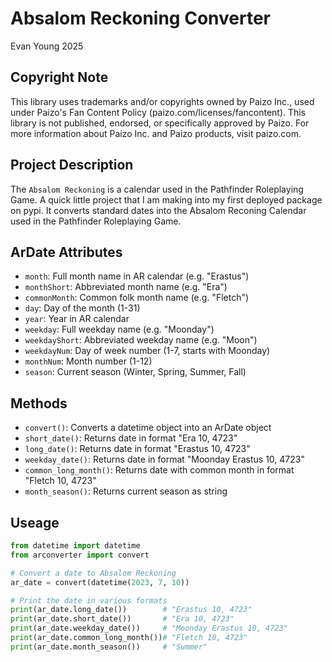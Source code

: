 # Absalom Reckoning Converter
Evan Young 2025

## Copyright Note
This library uses trademarks and/or copyrights owned by Paizo Inc., used under Paizo's Fan Content Policy (paizo.com/licenses/fancontent). This library is not published, endorsed, or specifically approved by Paizo. For more information about Paizo Inc. and Paizo products, visit paizo.com.

## Project Description
The `Absalom Reckoning` is a calendar used in the Pathfinder Roleplaying Game.
A quick little project that I am making into my first deployed package on pypi. It converts standard dates into the Absalom Reconing Calendar used in the Pathfinder Roleplaying Game.

## ArDate Attributes
- `month`: Full month name in AR calendar (e.g. "Erastus")
- `monthShort`: Abbreviated month name (e.g. "Era")
- `commonMonth`: Common folk month name (e.g. "Fletch")
- `day`: Day of the month (1-31)
- `year`: Year in AR calendar
- `weekday`: Full weekday name (e.g. "Moonday")
- `weekdayShort`: Abbreviated weekday name (e.g. "Moon")
- `weekdayNum`: Day of week number (1-7, starts with Moonday)
- `monthNum`: Month number (1-12)
- `season`: Current season (Winter, Spring, Summer, Fall)

## Methods
- `convert()`: Converts a datetime object into an ArDate object
- `short_date()`: Returns date in format "Era 10, 4723"
- `long_date()`: Returns date in format "Erastus 10, 4723"
- `weekday_date()`: Returns date in format "Moonday Erastus 10, 4723"
- `common_long_month()`: Returns date with common month in format "Fletch 10, 4723"
- `month_season()`: Returns current season as string

## Useage
```python
from datetime import datetime
from arconverter import convert

# Convert a date to Absalom Reckoning
ar_date = convert(datetime(2023, 7, 10))

# Print the date in various formats
print(ar_date.long_date())        # "Erastus 10, 4723"
print(ar_date.short_date())       # "Era 10, 4723"
print(ar_date.weekday_date())     # "Moonday Erastus 10, 4723"
print(ar_date.common_long_month())# "Fletch 10, 4723"
print(ar_date.month_season())     # "Summer"
```